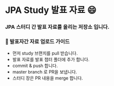
# JPA Study 발표 자료 😄

### JPA 스터디 간 발표 자료를 올리는 저장소 입니다.
### 💬 발표자간 자료 업로드 가이드
- 먼저 study 브랜치를 pull 받습니다.
- 발표 자료를 발표 챕터 폴더에 추가 합니다.
- commit & push 합니다.
- master branch 로 PR을 보냅니다. 
- 스터디 장은 PR 내용을 merge 합니다.




<!--
**SoonMyeong/SoonMyeong** is a ✨ _special_ ✨ repository because its `README.md` (this file) appears on your GitHub profile.

Here are some ideas to get you started:

- 🔭 I’m currently working on ...
- 🌱 I’m currently learning ...
- 👯 I’m looking to collaborate on ...
- 🤔 I’m looking for help with ...
- 💬 Ask me about ...
- 📫 How to reach me: ...
- 😄 Pronouns: ...
- ⚡ Fun fact: ...
-->
